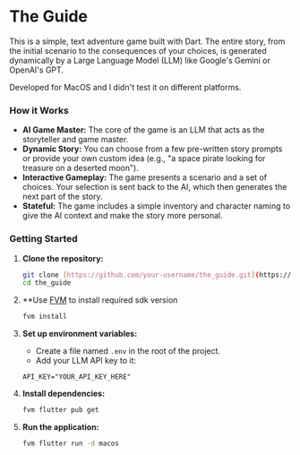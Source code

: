 # The Guide

This is a simple, text adventure game built with Dart. The entire story, from the initial scenario to the consequences of your choices, is generated dynamically by a Large Language Model (LLM) like Google's Gemini or OpenAI's GPT.

Developed for MacOS and I didn't test it on different platforms.

### How it Works

* **AI Game Master:** The core of the game is an LLM that acts as the storyteller and game master.
* **Dynamic Story:** You can choose from a few pre-written story prompts or provide your own custom idea (e.g., "a space pirate looking for treasure on a deserted moon").
* **Interactive Gameplay:** The game presents a scenario and a set of choices. Your selection is sent back to the AI, which then generates the next part of the story.
* **Stateful:** The game includes a simple inventory and character naming to give the AI context and make the story more personal.


### Getting Started

1.  **Clone the repository:**
    ```bash
    git clone [https://github.com/your-username/the_guide.git](https://github.com/your-username/the_guide.git)
    cd the_guide
    ```

2. **Use [FVM](https://fvm.app/) to install required sdk version
    ```bash
    fvm install
    ```


3.  **Set up environment variables:**
    * Create a file named `.env` in the root of the project.
    * Add your LLM API key to it:
    ```
    API_KEY="YOUR_API_KEY_HERE"
    ```

4.  **Install dependencies:**
    ```bash
    fvm flutter pub get
    ```

5.  **Run the application:**
    ```bash
    fvm flutter run -d macos
    ```
